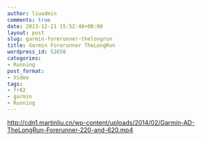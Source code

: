 ```yaml
---
author: liuadmin
comments: true
date: 2013-12-21 15:52:48+00:00
layout: post
slug: garmin-forerunner-thelongrun
title: Garmin Forerunner TheLongRun
wordpress_id: 52658
categories:
- Running
post_format:
- Video
tags:
- fr62
- garmin
- Running
---
```


http://cdn1.martinliu.cn/wp-content/uploads/2014/02/Garmin-AD-TheLongRun-Forerunner-220-and-620.mp4

